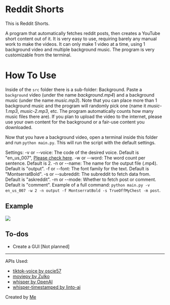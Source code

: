 # Reddit Shorts
This is Reddit Shorts.

A program that automatically fetches reddit posts, then creates a YouTube short content out of it. It is very easy to use, requiring barely any manual work to make the videos. It can only make 1 video at a time, using 1 background video and multiple background music. The program is very customizable from the terminal.

# How To Use
Inside of the `src` folder there is a sub-folder: Background. Paste a `background` video (under the name *background.mp4*) and a background music (under the name *music.mp3*). Note that you can place more than 1 background music and the program will randomly pick one (name it *music-1.mp3*, *music-2.mp3*, etc. The program automatically counts how many music files there are). If you plan to upload the video to the internet, please use your own content for the background or a fair-use content you downloaded.

Now that you have a background video, open a terminal inside this folder and run `python main.py`. This will run the script with the default settings. 

Settings:
-v or --voice: The code of the desired voice. Default is "en_us_007", [Please check here](https://github.com/oscie57/tiktok-voice/wiki/Voice-Codes).
-w or --word: The word count per sentence. Default is 2.
-n or --name: The name for the output file (.mp4). Default is "output".
-f or --font: The font family for the text. Default is "MontserratBold".
-s or --subreddit: The subreddit to fetch data from. Default is "askreddit".
-m or --mode: Whether to fetch post or comment. Default is "comment".
Example of a full command: `python main.py -v en_us_007 -w 2 -n output -f MontserratBold -s TrueOffMyChest -m post`.

## Example
[![](https://markdown-videos-api.jorgenkh.no/youtube/9BMwQrbhJHg)](https://youtu.be/9BMwQrbhJHg)

## To-dos
- Create a GUI [Not planned]
---
APIs Used:
- [tiktok-voice by oscie57](https://github.com/oscie57/tiktok-voice)
- [moviepy by Zulko](https://github.com/Zulko/moviepy)
- [whisper by OpenAI](https://github.com/openai/whisper)
- [whisper-timestamped by linto-ai](https://github.com/openai/whisper)

Created by [Me](https://github.com/jacdevv)

